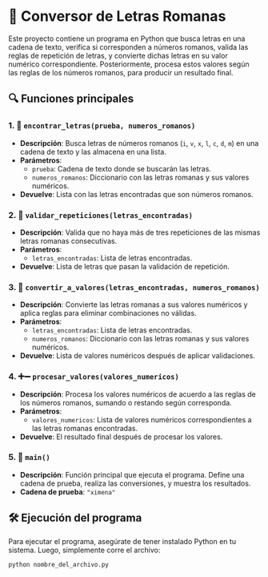 # 📜 Conversor de Letras Romanas

Este proyecto contiene un programa en Python que busca letras en una cadena de texto, verifica si corresponden a números romanos, valida las reglas de repetición de letras, y convierte dichas letras en su valor numérico correspondiente. Posteriormente, procesa estos valores según las reglas de los números romanos, para producir un resultado final.

## 🔍 Funciones principales

### 1. 🔡 `encontrar_letras(prueba, numeros_romanos)`
   - **Descripción**: Busca letras de números romanos (`i`, `v`, `x`, `l`, `c`, `d`, `m`) en una cadena de texto y las almacena en una lista.
   - **Parámetros**:
     - `prueba`: Cadena de texto donde se buscarán las letras.
     - `numeros_romanos`: Diccionario con las letras romanas y sus valores numéricos.
   - **Devuelve**: Lista con las letras encontradas que son números romanos.

### 2. 🚫 `validar_repeticiones(letras_encontradas)`
   - **Descripción**: Valida que no haya más de tres repeticiones de las mismas letras romanas consecutivas.
   - **Parámetros**:
     - `letras_encontradas`: Lista de letras encontradas.
   - **Devuelve**: Lista de letras que pasan la validación de repetición.

### 3. 🔢 `convertir_a_valores(letras_encontradas, numeros_romanos)`
   - **Descripción**: Convierte las letras romanas a sus valores numéricos y aplica reglas para eliminar combinaciones no válidas.
   - **Parámetros**:
     - `letras_encontradas`: Lista de letras encontradas.
     - `numeros_romanos`: Diccionario con las letras romanas y sus valores numéricos.
   - **Devuelve**: Lista de valores numéricos después de aplicar validaciones.

### 4. ➕➖ `procesar_valores(valores_numericos)`
   - **Descripción**: Procesa los valores numéricos de acuerdo a las reglas de los números romanos, sumando o restando según corresponda.
   - **Parámetros**:
     - `valores_numericos`: Lista de valores numéricos correspondientes a las letras romanas encontradas.
   - **Devuelve**: El resultado final después de procesar los valores.

### 5. 🚀 `main()`
   - **Descripción**: Función principal que ejecuta el programa. Define una cadena de prueba, realiza las conversiones, y muestra los resultados.
   - **Cadena de prueba**: `"ximena"`

## 🛠 Ejecución del programa

Para ejecutar el programa, asegúrate de tener instalado Python en tu sistema. Luego, simplemente corre el archivo:

```bash
python nombre_del_archivo.py
